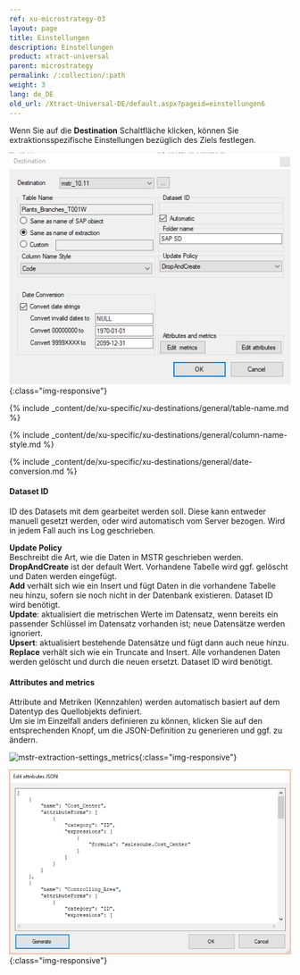 ```yaml
---
ref: xu-microstrategy-03
layout: page
title: Einstellungen
description: Einstellungen
product: xtract-universal
parent: microstrategy
permalink: /:collection/:path
weight: 3
lang: de_DE
old_url: /Xtract-Universal-DE/default.aspx?pageid=einstellungen6
---
```


Wenn Sie auf die **Destination** Schaltfläche klicken, können Sie extraktionsspezifische Einstellungen bezüglich des Ziels festlegen.

![mstr-destinations](/img/content/mstr-destinations.png){:class="img-responsive"}

{% include _content/de/xu-specific/xu-destinations/general/table-name.md %}

{% include _content/de/xu-specific/xu-destinations/general/column-name-style.md %}

{% include _content/de/xu-specific/xu-destinations/general/date-conversion.md %}

#### Dataset ID

ID des Datasets mit dem gearbeitet werden soll. Diese kann entweder manuell gesetzt werden, oder wird automatisch vom Server bezogen. Wird in jedem Fall auch ins Log geschrieben. 

**Update Policy**<br>
Beschreibt die Art, wie die Daten in MSTR geschrieben werden. <br>
**DropAndCreate** ist der default Wert. Vorhandene Tabelle wird ggf. gelöscht und Daten werden eingefügt. <br>
**Add** verhält sich wie ein Insert und fügt Daten in die vorhandene Tabelle neu hinzu, sofern sie noch nicht in der Datenbank existieren. Dataset ID wird benötigt. <br>
**Update**: aktualisiert die metrischen Werte im Datensatz, wenn bereits ein passender Schlüssel im Datensatz vorhanden ist; neue Datensätze werden ignoriert. <br>
**Upsert**: aktualisiert bestehende Datensätze und fügt dann auch neue hinzu. <br>
**Replace** verhält sich wie ein Truncate and Insert. Alle vorhandenen Daten werden gelöscht und durch die neuen ersetzt. Dataset ID wird benötigt.

#### Attributes and metrics

Attribute and Metriken (Kennzahlen) werden automatisch basiert auf dem Datentyp des Quellobjekts definiert. <br>
Um sie im Einzelfall anders definieren zu können, klicken Sie auf den entsprechenden Knopf, um die JSON-Definition zu generieren und ggf. zu ändern. 

![mstr-extraction-settings_metrics](/img/content/mstr-extraction-settings_metrics.PNG){:class="img-responsive"}

![mstr-extraction-settings_attr](/img/content/mstr-extraction-settings_attr.png){:class="img-responsive"}

